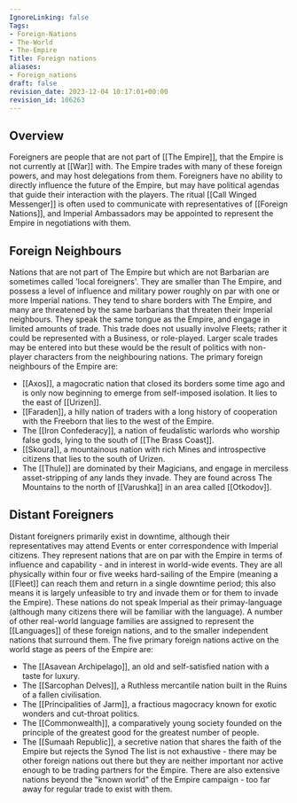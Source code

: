 ```yaml
---
IgnoreLinking: false
Tags:
- Foreign-Nations
- The-World
- The-Empire
Title: Foreign nations
aliases:
- Foreign_nations
draft: false
revision_date: 2023-12-04 10:17:01+00:00
revision_id: 106263
---
```


## Overview
Foreigners are people that are not part of [[The Empire]], that the Empire is not currently at [[War]] with. The Empire trades with many of these foreign powers, and may host delegations from them. Foreigners have no ability to directly influence the future of the Empire, but may have political agendas that guide their interaction with the players. The ritual [[Call Winged Messenger]] is often used to communicate with representatives of [[Foreign Nations]], and Imperial Ambassadors may be appointed to represent the Empire in negotiations with them.
## Foreign Neighbours
Nations that are not part of The Empire but which are not Barbarian are sometimes called 'local foreigners'. They are smaller than The Empire, and possess a level of influence and military power roughly on par with one or more Imperial nations. They tend to share borders with The Empire, and many are threatened by the same barbarians that threaten their Imperial neighbours.
They speak the same tongue as the Empire, and engage in limited amounts of trade. This trade does not usually involve Fleets; rather it could be represented with a Business, or role-played. Larger scale trades may be entered into but these would be the result of politics with non-player characters from the neighbouring nations.
The primary foreign neighbours of the Empire are:
* [[Axos]], a magocratic nation that closed its borders some time ago and is only now beginning to emerge from self-imposed isolation. It lies to the east of [[Urizen]].
* [[Faraden]], a hilly nation of traders with a long history of cooperation with the Freeborn that lies to the west of the Empire.
* The [[Iron Confederacy]], a nation of feudalistic warlords who worship false gods, lying to the south of [[The Brass Coast]].
* [[Skoura]], a mountainous nation with rich Mines and introspective citizens that lies to the south of Urizen.
* The [[Thule]] are dominated by their Magicians, and engage in merciless asset-stripping of any lands they invade. They are found across The Mountains to the north of [[Varushka]] in an area called [[Otkodov]].
## Distant Foreigners
Distant foreigners primarily exist in downtime, although their representatives may attend Events or enter correspondence with Imperial citizens. They represent nations that are on par with the Empire in terms of influence and capability - and in interest in world-wide events. They are all physically within four or five weeks hard-sailing of the Empire (meaning a [[Fleet]] can reach them and return in a single downtime period; this also means it is largely unfeasible to try and invade them or for them to invade the Empire).
These nations do not speak Imperial as their primay-language (although many citizens there will be familiar with the language). A number of other real-world language families are assigned to represent the [[Languages]] of these foreign nations, and to the smaller independent nations that surround them.
The five primary foreign nations active on the world stage as peers of the Empire are:
* The [[Asavean Archipelago]], an old and self-satisfied nation with a taste for luxury.
* The [[Sarcophan Delves]], a Ruthless mercantile nation built in the Ruins of a fallen civilisation.
* The [[Principalities of Jarm]], a fractious magocracy known for exotic wonders and cut-throat politics.
* The [[Commonwealth]], a comparatively young society founded on the principle of the greatest good for the greatest number of people.
* The [[Sumaah Republic]], a secretive nation that shares the faith of the Empire but rejects the Synod
The list is not exhaustive - there may be other foreign nations out there but they are neither important nor active enough to be trading partners for the Empire. There are also extensive nations beyond the "known world" of the Empire campaign - too far away for regular trade to exist with them.
